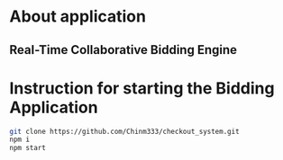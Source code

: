 # About application

## Real-Time Collaborative Bidding Engine

# Instruction for starting the Bidding Application

```sh 
git clone https://github.com/Chinm333/checkout_system.git
npm i
npm start
```
